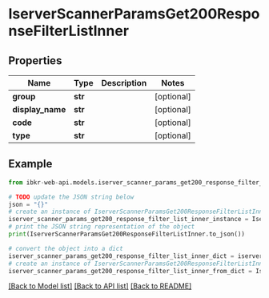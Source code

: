 # IserverScannerParamsGet200ResponseFilterListInner


## Properties

Name | Type | Description | Notes
------------ | ------------- | ------------- | -------------
**group** | **str** |  | [optional] 
**display_name** | **str** |  | [optional] 
**code** | **str** |  | [optional] 
**type** | **str** |  | [optional] 

## Example

```python
from ibkr-web-api.models.iserver_scanner_params_get200_response_filter_list_inner import IserverScannerParamsGet200ResponseFilterListInner

# TODO update the JSON string below
json = "{}"
# create an instance of IserverScannerParamsGet200ResponseFilterListInner from a JSON string
iserver_scanner_params_get200_response_filter_list_inner_instance = IserverScannerParamsGet200ResponseFilterListInner.from_json(json)
# print the JSON string representation of the object
print(IserverScannerParamsGet200ResponseFilterListInner.to_json())

# convert the object into a dict
iserver_scanner_params_get200_response_filter_list_inner_dict = iserver_scanner_params_get200_response_filter_list_inner_instance.to_dict()
# create an instance of IserverScannerParamsGet200ResponseFilterListInner from a dict
iserver_scanner_params_get200_response_filter_list_inner_from_dict = IserverScannerParamsGet200ResponseFilterListInner.from_dict(iserver_scanner_params_get200_response_filter_list_inner_dict)
```
[[Back to Model list]](../README.md#documentation-for-models) [[Back to API list]](../README.md#documentation-for-api-endpoints) [[Back to README]](../README.md)


